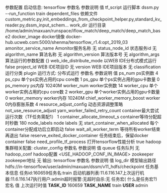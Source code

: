 
参数配置
启动信息: tensorflow
参数名	参数说明	值
tf_script	运行脚本	dssm.py --run_function train
dependent_files	依赖文件	custom_metric.py,init_embeddings_from_checkpoint_helper.py,standard_kv_reader.py,dssm_input_schem...
work_dir	运行目录	/home/admin/maxuan/runspace/iflow_match/deep_match/deep_match_base2
docker_image	docker镜像	docker-hub.ucweb.com:5000/shenma/tensorflow_r1.4:opt_2019_03
amonitor_service_name	Amonitor服务名称	无
status_node_id	状态服务id	无
algorithm_name	算法名称	无
algorithm_version	算法版本号	无
algorithm_args	算法运行的参数配置	{}
web_ide_distribute_mode	以WEB IDE分布式模式运行	false
project_id	WEB IDE项目ID	无
version	WEB IDE项目版本	无
classification	运行分类	plugin
运行方式: 分布式运行
参数名	参数说明	值
ps_num	ps实例数	4
ps_cpu	单个ps实例占用的cpu core数	1
ps_gpu	单个ps实例占用的gpu卡数量	0
ps_memory	ps内存	10240M
worker_num	worker实例数	14
worker_cpu	单个worker实例占用的cpu core数	2
worker_gpu	单个worker实例占用的gpu卡数量	0
worker_memory	worker内存	10240M
chief_worker_memory_boost	worker 0内存膨胀系数	4
resource_adjust_config	动态资源调整策略	not_use_resource_adjust
yarn_worker_failed_retry_count	container最大尝试运行次数（TF任务需配1）	1
container_allocate_timeout_s	container等待分配超时秒数	180
node_labels	node labels	无
start_container_when_allocated	每个container分配成功后立即启动	false
wait_all_worker_term	等待所有worker结束再退出	false
reserve_exited_docker_container	任务结束后，保留docker container	false
need_profile_tf_process	打开tensorflow性能分析	true
hadoop集群相关配置: cluster_config
参数名	参数说明	值
queue	任务队列	无
hadoop_conf	hadoop配置	<USE_HADOOP_CONF_IN_IMAGE>
zookeeper	zookeeper地址	无
输出: tensorflow
参数名	参数说明	值
log_dir	模型输出路径	hdfs://in-tensorflow/user/admin/maxuan/dssm/v11_hdfs/checkpoint
任务基本信息
任务id:160659任务名:train 启动机器列表:11.6.116.147上次运行机器:11.6.116.147执行用户:admin超时报警:无超时自杀:无
任务宏( 什么是任务宏?)
宏名	值	上次运行时值
__TASK_ID__		160659
__TASK_NAME__		train
__USER__		admin
